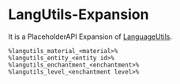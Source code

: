 # LangUtils-Expansion

It is a PlaceholderAPI Expansion of [LanguageUtils](https://github.com/NyaaCat/LanguageUtils).

```
%langutils_material_<material>%
%langutils_entity_<entity id>%
%langutils_enchantment_<enchantment>%
%langutils_level_<enchantment level>%
```
